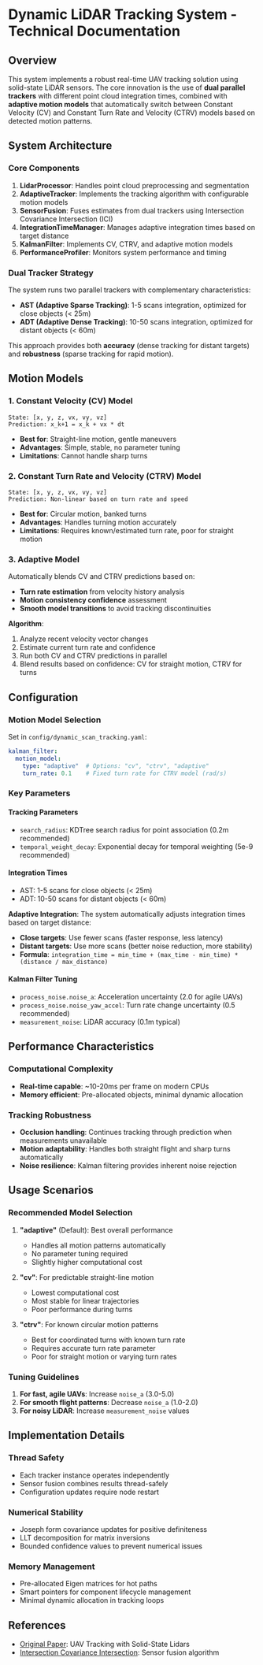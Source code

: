 # Dynamic LiDAR Tracking System - Technical Documentation

## Overview

This system implements a robust real-time UAV tracking solution using solid-state LiDAR sensors. The core innovation is the use of **dual parallel trackers** with different point cloud integration times, combined with **adaptive motion models** that automatically switch between Constant Velocity (CV) and Constant Turn Rate and Velocity (CTRV) models based on detected motion patterns.

## System Architecture

### Core Components

1. **LidarProcessor**: Handles point cloud preprocessing and segmentation
2. **AdaptiveTracker**: Implements the tracking algorithm with configurable motion models
3. **SensorFusion**: Fuses estimates from dual trackers using Intersection Covariance Intersection (ICI)
4. **IntegrationTimeManager**: Manages adaptive integration times based on target distance
5. **KalmanFilter**: Implements CV, CTRV, and adaptive motion models
6. **PerformanceProfiler**: Monitors system performance and timing

### Dual Tracker Strategy

The system runs two parallel trackers with complementary characteristics:

- **AST (Adaptive Sparse Tracking)**: 1-5 scans integration, optimized for close objects (< 25m)
- **ADT (Adaptive Dense Tracking)**: 10-50 scans integration, optimized for distant objects (< 60m)

This approach provides both **accuracy** (dense tracking for distant targets) and **robustness** (sparse tracking for rapid motion).

## Motion Models

### 1. Constant Velocity (CV) Model
```
State: [x, y, z, vx, vy, vz]
Prediction: x_k+1 = x_k + vx * dt
```
- **Best for**: Straight-line motion, gentle maneuvers
- **Advantages**: Simple, stable, no parameter tuning
- **Limitations**: Cannot handle sharp turns

### 2. Constant Turn Rate and Velocity (CTRV) Model
```
State: [x, y, z, vx, vy, vz]
Prediction: Non-linear based on turn rate and speed
```
- **Best for**: Circular motion, banked turns
- **Advantages**: Handles turning motion accurately
- **Limitations**: Requires known/estimated turn rate, poor for straight motion

### 3. Adaptive Model
Automatically blends CV and CTRV predictions based on:
- **Turn rate estimation** from velocity history analysis
- **Motion consistency confidence** assessment
- **Smooth model transitions** to avoid tracking discontinuities

**Algorithm**:
1. Analyze recent velocity vector changes
2. Estimate current turn rate and confidence
3. Run both CV and CTRV predictions in parallel
4. Blend results based on confidence: CV for straight motion, CTRV for turns

## Configuration

### Motion Model Selection
Set in `config/dynamic_scan_tracking.yaml`:

```yaml
kalman_filter:
  motion_model:
    type: "adaptive"  # Options: "cv", "ctrv", "adaptive"
    turn_rate: 0.1    # Fixed turn rate for CTRV model (rad/s)
```

### Key Parameters

#### Tracking Parameters
- `search_radius`: KDTree search radius for point association (0.2m recommended)
- `temporal_weight_decay`: Exponential decay for temporal weighting (5e-9 recommended)

#### Integration Times
- AST: 1-5 scans for close objects (< 25m)
- ADT: 10-50 scans for distant objects (< 60m)

**Adaptive Integration**: The system automatically adjusts integration times based on target distance:
- **Close targets**: Use fewer scans (faster response, less latency)
- **Distant targets**: Use more scans (better noise reduction, more stability)
- **Formula**: `integration_time = min_time + (max_time - min_time) * (distance / max_distance)`

#### Kalman Filter Tuning
- `process_noise.noise_a`: Acceleration uncertainty (2.0 for agile UAVs)
- `process_noise.noise_yaw_accel`: Turn rate change uncertainty (0.5 recommended)
- `measurement_noise`: LiDAR accuracy (0.1m typical)

## Performance Characteristics

### Computational Complexity
- **Real-time capable**: ~10-20ms per frame on modern CPUs
- **Memory efficient**: Pre-allocated objects, minimal dynamic allocation

### Tracking Robustness
- **Occlusion handling**: Continues tracking through prediction when measurements unavailable
- **Motion adaptability**: Handles both straight flight and sharp turns automatically
- **Noise resilience**: Kalman filtering provides inherent noise rejection

## Usage Scenarios

### Recommended Model Selection

1. **"adaptive"** (Default): Best overall performance
   - Handles all motion patterns automatically
   - No parameter tuning required
   - Slightly higher computational cost

2. **"cv"**: For predictable straight-line motion
   - Lowest computational cost
   - Most stable for linear trajectories
   - Poor performance during turns

3. **"ctrv"**: For known circular motion patterns
   - Best for coordinated turns with known turn rate
   - Requires accurate turn rate parameter
   - Poor for straight motion or varying turn rates

### Tuning Guidelines

1. **For fast, agile UAVs**: Increase `noise_a` (3.0-5.0)
2. **For smooth flight patterns**: Decrease `noise_a` (1.0-2.0)
3. **For noisy LiDAR**: Increase `measurement_noise` values

## Implementation Details

### Thread Safety
- Each tracker instance operates independently
- Sensor fusion combines results thread-safely
- Configuration updates require node restart

### Numerical Stability
- Joseph form covariance updates for positive definiteness
- LLT decomposition for matrix inversions
- Bounded confidence values to prevent numerical issues

### Memory Management
- Pre-allocated Eigen matrices for hot paths
- Smart pointers for component lifecycle management
- Minimal dynamic allocation in tracking loops

## References

- [Original Paper](https://arxiv.org/abs/2304.12125): UAV Tracking with Solid-State Lidars
- [Intersection Covariance Intersection](https://ieeexplore.ieee.org/document/10.1109/AES.2000.880249): Sensor fusion algorithm
